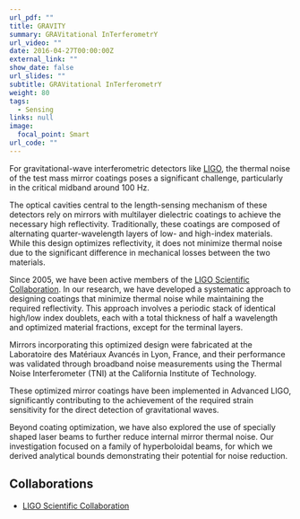 ```yaml
---
url_pdf: ""
title: GRAVITY
summary: GRAVitational InTerferometrY
url_video: ""
date: 2016-04-27T00:00:00Z
external_link: ""
show_date: false
url_slides: ""
subtitle: GRAVitational InTerferometrY
weight: 80
tags:
  - Sensing
links: null
image:
  focal_point: Smart
url_code: ""
---
```



For gravitational-wave interferometric detectors like [LIGO], the thermal noise of the test mass mirror coatings poses a significant challenge, particularly in the critical midband around 100 Hz.

The optical cavities central to the length-sensing mechanism of these detectors rely on mirrors with multilayer dielectric coatings to achieve the necessary high reflectivity. Traditionally, these coatings are composed of alternating quarter-wavelength layers of low- and high-index materials. While this design optimizes reflectivity, it does not minimize thermal noise due to the significant difference in mechanical losses between the two materials.

Since 2005, we have been active members of the [LIGO Scientific Collaboration].
In our research, we have developed a systematic approach to designing coatings that minimize thermal noise while maintaining the required reflectivity. This approach involves a periodic stack of identical high/low index doublets, each with a total thickness of half a wavelength and optimized material fractions, except for the terminal layers.

Mirrors incorporating this optimized design were fabricated at the Laboratoire des Matériaux Avancés in Lyon, France, and their performance was validated through broadband noise measurements using the Thermal Noise Interferometer (TNI) at the California Institute of Technology.

These optimized mirror coatings have been implemented in Advanced LIGO, significantly contributing to the achievement of the required strain sensitivity for the direct detection of gravitational waves.

Beyond coating optimization, we have also explored the use of specially shaped laser beams to further reduce internal mirror thermal noise. Our investigation focused on a family of hyperboloidal beams, for which we derived analytical bounds demonstrating their potential for noise reduction.



## Collaborations
- [LIGO Scientific Collaboration]

[LIGO]: https://www.ligo.caltech.edu
[LIGO Scientific Collaboration]: https://ligo.org